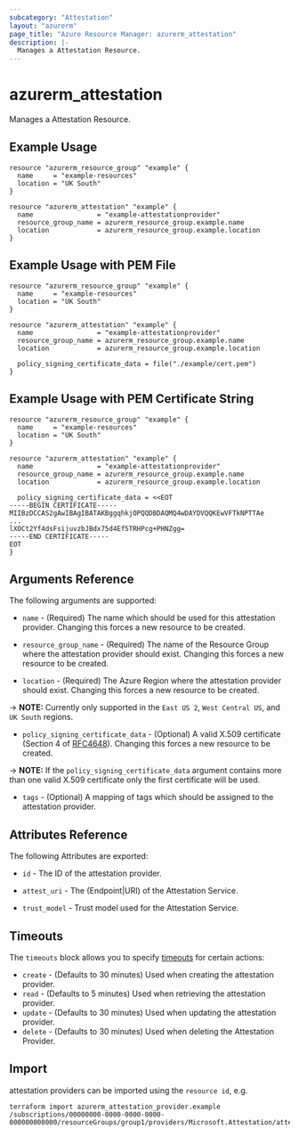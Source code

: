 ```yaml
---
subcategory: "Attestation"
layout: "azurerm"
page_title: "Azure Resource Manager: azurerm_attestation"
description: |-
  Manages a Attestation Resource.
---
```


# azurerm_attestation

Manages a Attestation Resource.

## Example Usage

```hcl
resource "azurerm_resource_group" "example" {
  name     = "example-resources"
  location = "UK South"
}

resource "azurerm_attestation" "example" {
  name                = "example-attestationprovider"
  resource_group_name = azurerm_resource_group.example.name
  location            = azurerm_resource_group.example.location
}
```

## Example Usage with PEM File

```hcl
resource "azurerm_resource_group" "example" {
  name     = "example-resources"
  location = "UK South"
}

resource "azurerm_attestation" "example" {
  name                = "example-attestationprovider"
  resource_group_name = azurerm_resource_group.example.name
  location            = azurerm_resource_group.example.location

  policy_signing_certificate_data = file("./example/cert.pem")
}
```

## Example Usage with PEM Certificate String

```hcl
resource "azurerm_resource_group" "example" {
  name     = "example-resources"
  location = "UK South"
}

resource "azurerm_attestation" "example" {
  name                = "example-attestationprovider"
  resource_group_name = azurerm_resource_group.example.name
  location            = azurerm_resource_group.example.location

  policy_signing_certificate_data = <<EOT
-----BEGIN CERTIFICATE-----
MIIBzDCCAS2gAwIBAgIBATAKBggqhkjOPQQDBDAQMQ4wDAYDVQQKEwVFTkNPTTAe
...
lXOCt2Yf4dsFsijuvzbJBdx75d4Ef5TRHPcg+PHNZgg=
-----END CERTIFICATE-----
EOT
}
```

## Arguments Reference

The following arguments are supported:

* `name` - (Required) The name which should be used for this attestation provider. Changing this forces a new resource to be created.

* `resource_group_name` - (Required) The name of the Resource Group where the attestation provider should exist. Changing this forces a new resource to be created.

* `location` - (Required) The Azure Region where the attestation provider should exist. Changing this forces a new resource to be created.

-> **NOTE:** Currently only supported in the `East US 2`, `West Central US`, and `UK South` regions.

* `policy_signing_certificate_data` - (Optional) A valid X.509 certificate (Section 4 of [RFC4648](https://tools.ietf.org/html/rfc4648)). Changing this forces a new resource to be created.

-> **NOTE:** If the `policy_signing_certificate_data` argument contains more than one valid X.509 certificate only the first certificate will be used.

* `tags` - (Optional) A mapping of tags which should be assigned to the attestation provider.

## Attributes Reference

The following Attributes are exported: 

* `id` - The ID of the attestation provider.

* `attest_uri` - The (Endpoint|URI) of the Attestation Service.

* `trust_model` - Trust model used for the Attestation Service.

## Timeouts

The `timeouts` block allows you to specify [timeouts](https://www.terraform.io/docs/configuration/resources.html#timeouts) for certain actions:

* `create` - (Defaults to 30 minutes) Used when creating the attestation provider.
* `read` - (Defaults to 5 minutes) Used when retrieving the attestation provider.
* `update` - (Defaults to 30 minutes) Used when updating the attestation provider.
* `delete` - (Defaults to 30 minutes) Used when deleting the Attestation Provider.

## Import

attestation providers can be imported using the `resource id`, e.g.

```shell
terraform import azurerm_attestation_provider.example /subscriptions/00000000-0000-0000-0000-000000000000/resourceGroups/group1/providers/Microsoft.Attestation/attestationProviders/provider1
```
